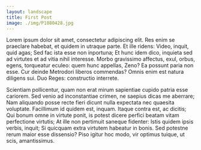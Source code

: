 ```yaml
---
layout: landscape
title: First Post
image: ./img/P1080428.jpg
---
```

Lorem ipsum dolor sit amet, consectetur adipiscing elit. Res enim se praeclare habebat, et quidem in utraque parte. Et ille ridens: Video, inquit, quid agas; Sed fac ista esse non inportuna; Et hunc idem dico, inquieta sed ad virtutes et ad vitia nihil interesse. Morbo gravissimo affectus, exul, orbus, egens, torqueatur eculeo: quem hunc appellas, Zeno? Ea possunt paria non esse. Cur deinde Metrodori liberos commendas? Omnis enim est natura diligens sui. Duo Reges: constructio interrete.

Scientiam pollicentur, quam non erat mirum sapientiae cupido patria esse cariorem. Sed venio ad inconstantiae crimen, ne saepius dicas me aberrare; Nam aliquando posse recte fieri dicunt nulla expectata nec quaesita voluptate. Facillimum id quidem est, inquam. Itaque contra est, ac dicitis; Qui bonum omne in virtute ponit, is potest dicere perfici beatam vitam perfectione virtutis; At ille non pertimuit saneque fidenter: Istis quidem ipsis verbis, inquit; Si quicquam extra virtutem habeatur in bonis. Sed potestne rerum maior esse dissensio? Piso igitur hoc modo, vir optimus tuique, ut scis, amantissimus.

